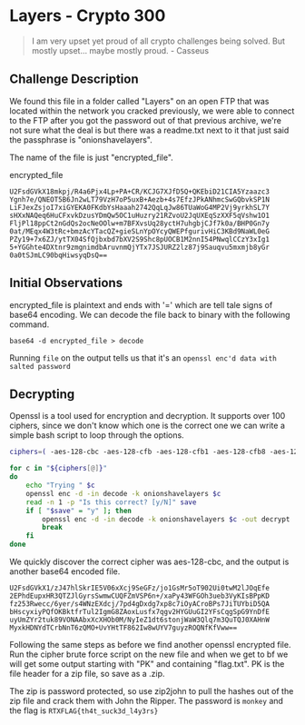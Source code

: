 ﻿# Layers - Crypto 300

>I am very upset yet proud of all crypto challenges being solved. But mostly upset... maybe mostly proud. - Casseus

## Challenge Description
We found this file in a folder called "Layers" on an open FTP that was located within the network you cracked previously, we were able to connect to the FTP after you got the password out of that previous archive, we're not sure what the deal is but there was a readme.txt next to it that just said the passphrase is "onionshavelayers".

The name of the file is just "encrypted_file".

encrypted_file
```
U2FsdGVkX18mkpj/R4a6Pjx4Lp+PA+CR/KCJG7XJfD5Q+QKEbiD21CIA5Yzaazc3
Ygnh7e/QNEOT5B6Jn2wLT79VzH7oP5uxB+Aezb+4s7EfzJPkANhmcSwGQbvkSP1N
LiFJexZsjoI7xiGYEKA0FKdbYsHaaah2742QqLqJw86TUaWoG4MP2Vj9yrkhSL7Y
sHXxNAQeq6HuCFxvkDzusYDmQw5OC1uHuzry21RZvoU2JqUXEqSzXXF5qVshw1O1
FljPl18ppCt2nGdQs2ocNeOOlw+m7BFXvsUq28yctH7uhgbjCJf7k0a/BHP0Gn7y
0at/MEqx4W3tRc+bmzAcYTacQZ+gieSLnYpOYcyQWEPfgurivHiC3KBd9NaWL0eG
PZy19+7x6ZJ/ytTX04SfQjbxbd7bXV2S9Shc8pUOCB1M2nnI54PNwqlCCzY3xIg1
5+YGGhte4DXtnr9zmgnimdbAruvnmQjYTx7JSJURZ2lz87j9Sauqvu5mxmjb8yGr
0a0tSJmLC90bqHiwsyqDsQ==
```

## Initial Observations
encrypted_file is plaintext and ends with '=' which are tell tale signs of base64 encoding. We can decode the file back to binary with the following command.

`base64 -d encrypted_file > decode`

Running `file` on the output tells us that it's an `openssl enc'd data with salted password` 

## Decrypting

Openssl is a tool used for encryption and decryption. It supports over 100 ciphers, since we don't know which one is the correct one we can write a simple bash script to loop through the options. 

```bash
ciphers=( -aes-128-cbc -aes-128-cfb -aes-128-cfb1 -aes-128-cfb8 -aes-128-ctr -aes-128-ecb -aes-128-ofb -aes-192-cbc -aes-192-cfb -aes-192-cfb1 -aes-192-cfb8 -aes-192-ctr -aes-192-ecb -aes-192-ofb -aes-256-cbc -aes-256-cfb -aes-256-cfb1 -aes-256-cfb8 -aes-256-ctr -aes-256-ecb -aes-256-ofb -aes128 -aes128-wrap -aes192 -aes192-wrap -aes256 -aes256-wrap -aria-128-cbc -aria-128-cfb -aria-128-cfb1 -aria-128-cfb8 -aria-128-ctr -aria-128-ecb -aria-128-ofb -aria-192-cbc -aria-192-cfb -aria-192-cfb1 -aria-192-cfb8 -aria-192-ctr -aria-192-ecb -aria-192-ofb -aria-256-cbc -aria-256-cfb -aria-256-cfb1 -aria-256-cfb8 -aria-256-ctr -aria-256-ecb -aria-256-ofb -aria128 -aria192 -aria256 -bf -bf-cbc -bf-cfb -bf-ecb -bf-ofb -blowfish -camellia-128-cbc -camellia-128-cfb -camellia-128-cfb1 -camellia-128-cfb8 -camellia-128-ctr -camellia-128-ecb -camellia-128-ofb -camellia-192-cbc -camellia-192-cfb -camellia-192-cfb1 -camellia-192-cfb8 -camellia-192-ctr -camellia-192-ecb -camellia-192-ofb -camellia-256-cbc -camellia-256-cfb -camellia-256-cfb1 -camellia-256-cfb8 -camellia-256-ctr -camellia-256-ecb -camellia-256-ofb -camellia128 -camellia192 -camellia256 -cast -cast-cbc -cast5-cbc -cast5-cfb -cast5-ecb -cast5-ofb -chacha20 -des -des-cbc -des-cfb -des-cfb1 -des-cfb8 -des-ecb -des-ede -des-ede-cbc -des-ede-cfb -des-ede-ecb -des-ede-ofb -des-ede3 -des-ede3-cbc -des-ede3-cfb -des-ede3-cfb1 -des-ede3-cfb8 -des-ede3-ecb -des-ede3-ofb -des-ofb -des3 -des3-wrap -desx -desx-cbc -id-aes128-wrap -id-aes128-wrap-pad -id-aes192-wrap -id-aes192-wrap-pad -id-aes256-wrap -id-aes256-wrap-pad -id-smime-alg-CMS3DESwrap -rc2 -rc2-128 -rc2-40 -rc2-40-cbc -rc2-64 -rc2-64-cbc -rc2-cbc -rc2-cfb -rc2-ecb -rc2-ofb -rc4 -rc4-40 -seed -seed-cbc -seed-cfb -seed-ecb -seed-ofb -sm4 -sm4-cbc -sm4-cfb -sm4-ctr -sm4-ecb -sm4-ofb )

for c in "${ciphers[@]}"
do
	echo "Trying " $c
	openssl enc -d -in decode -k onionshavelayers $c
	read -n 1 -p "Is this correct? [y/N]" save
	if [ "$save" = "y" ]; then
		openssl enc -d -in decode -k onionshavelayers $c -out decrypt
		break
	fi
done
```

We quickly discover the correct cipher was aes-128-cbc, and the output is another base64 encoded file. 

```
U2FsdGVkX1/zJ47hlSkrIE5V06xXcj9SeGFz/jo1GsMr5oT902Ui0twM2lJOqEfe
2EPhdEupxHR3QTZJlGyrsSwmwCUQFZmVSP6n+/xaPy43WFGOh3ueb3VyKIsBPpKD
fz253Rwecc/6yer/s4WNzEXdcj/7pd4gDxdg7xp8c7iOyACroBPs7JiTUYbiD5QA
bHscyxiyPQfOKBktfrTul2IgmG8ZAoxLusfx7qgv2HYGUuGI2YFsCqgSpG9YnDfE
uyUmZYr2tuk89VONAAbxXcXHOb0M/NyIeZ1dt6stonjWaW3Qlq7m3QuTQJ0XAHnW
MyxkHDNYdTCrbNnT6zQMO+UvYHtTF862Iw8wUYV7guyzROQNfKfVww==
```

Following the same steps as before we find another openssl encrypted file. Run the cipher brute force script on the new file and when we get to bf we will get some output starting with "PK" and containing "flag.txt". PK is the file header for a zip file, so save as a .zip. 

The zip is password protected, so use zip2john to pull the hashes out of the zip file and crack them with John the Ripper. The password is `monkey` and the flag is `RTXFLAG{th4t_suck3d_l4y3rs}
`
